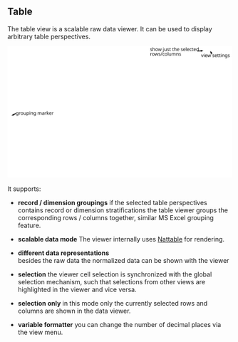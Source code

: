 ## Table
The table view is a scalable raw data viewer. It can be used to display arbitrary table perspectives.

![](i/table.svg "Screenshot of the table viewer")

It supports:

* **record / dimension groupings**
  if the selected table perspectives contains record or dimension stratifications the table viewer groups the corresponding rows / columns together, similar MS Excel grouping feature.

* **scalable data mode**
  The viewer internally uses [Nattable](http://www.eclipse.org/nattable/) for rendering. 

* **different data representations**  
  besides the raw data the normalized data can be shown with the viewer

* **selection** 
  the viewer cell selection is synchronized with the global selection mechanism, such that selections from other views are highlighted in the viewer and vice versa.

* **selection only** 
  in this mode only the currently selected rows and columns are shown in the data viewer.

* **variable formatter** 
  you can change the number of decimal places via the view menu.